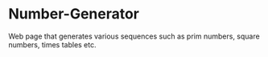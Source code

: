 # Number-Generator
Web page that generates various sequences such as prim numbers, square numbers, times tables etc.
